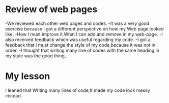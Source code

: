 ﻿---
layout:
Title:  "REVIEW OF WEB PAGES"
Date:   2017-07-19 09:40
categories: 
---
# Review of web pages

-We reviewed each other web pages and codes.
-It was a very good exercise because I got a different perspective on how my Web page looked like.
-How I must improve it.What I can add and remove in my web-page.
-I also received feedback which was useful regarding my code.
-I got a feedback that I must change the style of my code,because  it was not in order.
-I thought that writing many line of codes with the same heading in my style was the good thing,
# My lesson

I leaned that Writing many lines of code,It made my code look messy instead.